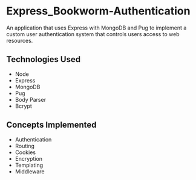 # Express_Bookworm-Authentication

An application that uses Express with MongoDB and Pug to implement a custom user authentication system that controls users access to web resources.

## Technologies Used

- Node
- Express
- MongoDB
- Pug
- Body Parser
- Bcrypt

## Concepts Implemented

- Authentication
- Routing
- Cookies
- Encryption
- Templating
- Middleware
